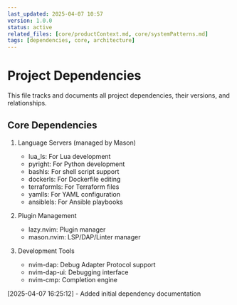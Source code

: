 ```yaml
---
last_updated: 2025-04-07 10:57
version: 1.0.0
status: active
related_files: [core/productContext.md, core/systemPatterns.md]
tags: [dependencies, core, architecture]
---
```


# Project Dependencies

This file tracks and documents all project dependencies, their versions, and relationships.

## Core Dependencies
1. Language Servers (managed by Mason)
   - lua_ls: For Lua development
   - pyright: For Python development
   - bashls: For shell script support
   - dockerls: For Dockerfile editing
   - terraformls: For Terraform files
   - yamlls: For YAML configuration
   - ansiblels: For Ansible playbooks

2. Plugin Management
   - lazy.nvim: Plugin manager
   - mason.nvim: LSP/DAP/Linter manager

3. Development Tools
   - nvim-dap: Debug Adapter Protocol support
   - nvim-dap-ui: Debugging interface
   - nvim-cmp: Completion engine

[2025-04-07 16:25:12] - Added initial dependency documentation
